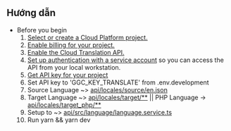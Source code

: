 ## Hướng dẫn
- Before you begin
  1. [Select or create a Cloud Platform project.](https://console.cloud.google.com/project)
  2. [Enable billing for your project.](https://support.google.com/cloud/answer/6293499#enable-billing)
  3. [Enable the Cloud Translation API.](https://console.cloud.google.com/flows/enableapi?apiid=translate.googleapis.com)
  4. [Set up authentication with a service account](https://cloud.google.com/docs/authentication/getting-started) so you can access the API from your local workstation.
  5. [Get API key for your project](https://console.cloud.google.com/apis/credentials)
  6. Set API key to 'GGC_KEY_TRANSLATE' from .env.development 
  7. Source Language ~> [api/locales/source/en.json]()
  8. Target Language ~> [api/locales/target/**]() || PHP Language -> [api/locales/target_php/**]()
  9. Setup to ~> [api/src/language/language.service.ts]()
  7. Run yarn && yarn dev